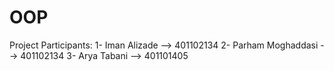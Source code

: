 # OOP
Project
Participants:
1- Iman Alizade --> 401102134
2- Parham Moghaddasi --> 401102134
3- Arya Tabani --> 401101405
